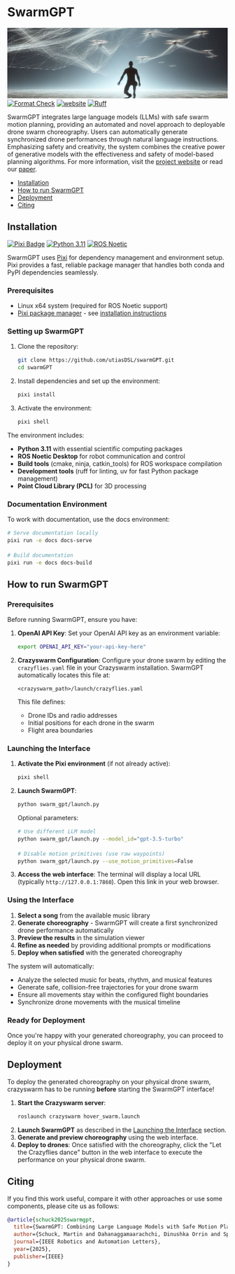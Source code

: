 # SwarmGPT

![swarm_gpt_banner](/docs/img/swarm_gpt_banner.png)
[![Format Check](https://github.com/utiasDSL/swarmGPT/actions/workflows/ruff.yaml/badge.svg)](https://github.com/utiasDSL/swarmGPT/actions/workflows/ruff.yaml)
[![website](https://github.com/utiasDSL/swarmGPT/actions/workflows/website.yaml/badge.svg)](https://github.com/utiasDSL/swarmGPT/actions/workflows/website.yaml)
[![Ruff](https://img.shields.io/endpoint?url=https://raw.githubusercontent.com/astral-sh/ruff/main/assets/badge/v2.json)](https://github.com/astral-sh/ruff)

SwarmGPT integrates large language models (LLMs) with safe swarm motion planning, providing an automated and novel approach to deployable drone swarm choreography. Users can automatically generate synchronized drone performances through natural language instructions. Emphasizing safety and creativity, the system combines the creative power of generative models with the effectiveness and safety of model-based planning algorithms. For more information, visit the [project website](https://utiasdsl.github.io/swarm_GPT_dev/) or read our [paper](https://ieeexplore.ieee.org/document/11197931/).

- [Installation](#installation)
- [How to run SwarmGPT](#how-to-run-swarmgpt)
- [Deployment](#deployment)
- [Citing](#citing)

## Installation

[![Pixi Badge](https://img.shields.io/endpoint?url=https://raw.githubusercontent.com/prefix-dev/pixi/main/assets/badge/v0.json)](https://pixi.sh)
[![Python 3.11](https://img.shields.io/badge/python-3.11-blue.svg)](https://www.python.org/downloads/)
[![ROS Noetic](https://img.shields.io/badge/ROS-Noetic-blue.svg)](http://wiki.ros.org/noetic)

SwarmGPT uses [Pixi](https://pixi.sh) for dependency management and environment setup. Pixi provides a fast, reliable package manager that handles both conda and PyPI dependencies seamlessly.

### Prerequisites

- Linux x64 system (required for ROS Noetic support)
- [Pixi package manager](https://pixi.sh) - see [installation instructions](https://pixi.sh/latest/installation/)

### Setting up SwarmGPT

1. Clone the repository:
   ```bash
   git clone https://github.com/utiasDSL/swarmGPT.git
   cd swarmGPT
   ```

2. Install dependencies and set up the environment:
   ```bash
   pixi install
   ```

3. Activate the environment:
   ```bash
   pixi shell
   ```

The environment includes:
- **Python 3.11** with essential scientific computing packages
- **ROS Noetic Desktop** for robot communication and control
- **Build tools** (cmake, ninja, catkin_tools) for ROS workspace compilation
- **Development tools** (ruff for linting, uv for fast Python package management)
- **Point Cloud Library (PCL)** for 3D processing

### Documentation Environment

To work with documentation, use the docs environment:

```bash
# Serve documentation locally
pixi run -e docs docs-serve

# Build documentation
pixi run -e docs docs-build
```
## How to run SwarmGPT

### Prerequisites

Before running SwarmGPT, ensure you have:

1. **OpenAI API Key**: Set your OpenAI API key as an environment variable:
   ```bash
   export OPENAI_API_KEY="your-api-key-here"
   ```

2. **Crazyswarm Configuration**: Configure your drone swarm by editing the `crazyflies.yaml` file in your Crazyswarm installation. SwarmGPT automatically locates this file at:
   ```
   <crazyswarm_path>/launch/crazyflies.yaml
   ```
   
   This file defines:
   - Drone IDs and radio addresses
   - Initial positions for each drone in the swarm
   - Flight area boundaries

### Launching the Interface

1. **Activate the Pixi environment** (if not already active):
   ```bash
   pixi shell
   ```

2. **Launch SwarmGPT**:
   ```bash
   python swarm_gpt/launch.py
   ```
   
   Optional parameters:
   ```bash
   # Use different LLM model
   python swarm_gpt/launch.py --model_id="gpt-3.5-turbo"
   
   # Disable motion primitives (use raw waypoints)
   python swarm_gpt/launch.py --use_motion_primitives=False
      ```

3. **Access the web interface**: The terminal will display a local URL (typically `http://127.0.0.1:7860`). Open this link in your web browser.

### Using the Interface

1. **Select a song** from the available music library
2. **Generate choreography** - SwarmGPT will create a first synchronized drone performance automatically
3. **Preview the results** in the simulation viewer
4. **Refine as needed** by providing additional prompts or modifications
5. **Deploy when satisfied** with the generated choreography

The system will automatically:
- Analyze the selected music for beats, rhythm, and musical features
- Generate safe, collision-free trajectories for your drone swarm
- Ensure all movements stay within the configured flight boundaries
- Synchronize drone movements with the musical timeline

### Ready for Deployment

Once you're happy with your generated choreography, you can proceed to deploy it on your physical drone swarm.

## Deployment

To deploy the generated choreography on your physical drone swarm, crazyswarm has to be running **before** starting the SwarmGPT interface!

1. **Start the Crazyswarm server**:
   ```bash
   roslaunch crazyswarm hover_swarm.launch
   ```
2. **Launch SwarmGPT** as described in the [Launching the Interface](#launching-the-interface) section.
3. **Generate and preview choreography** using the web interface.
4. **Deploy to drones**: Once satisfied with the choreography, click the "Let the Crazyflies dance" button in the web interface to execute the performance on your physical drone swarm.


## Citing
If you find this work useful, compare it with other approaches or use some components, please cite
us as follows:

```bibtex
@article{schuck2025swarmgpt,
  title={SwarmGPT: Combining Large Language Models with Safe Motion Planning for Drone Swarm Choreography},
  author={Schuck, Martin and Dahanaggamaarachchi, Dinushka Orrin and Sprenger, Ben and Vyas, Vedant and Zhou, Siqi and Schoellig, Angela P.},
  journal={IEEE Robotics and Automation Letters},
  year={2025},
  publisher={IEEE}
}
```